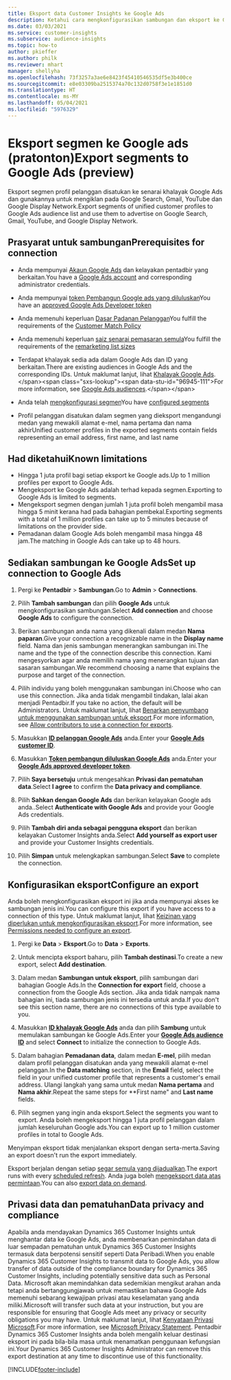 ```yaml
---
title: Eksport data Customer Insights ke Google Ads
description: Ketahui cara mengkonfigurasikan sambungan dan eksport ke Google Ads.
ms.date: 03/03/2021
ms.service: customer-insights
ms.subservice: audience-insights
ms.topic: how-to
author: pkieffer
ms.author: philk
ms.reviewer: mhart
manager: shellyha
ms.openlocfilehash: 73f3257a3ae6e8423f45410546535df5e3b400ce
ms.sourcegitcommit: e8e03309ba2515374a70c132d0758f3e1e1851d0
ms.translationtype: HT
ms.contentlocale: ms-MY
ms.lasthandoff: 05/04/2021
ms.locfileid: "5976329"
---
```

# <a name="export-segments-to-google-ads-preview"></a><span data-ttu-id="96945-103">Eksport segmen ke Google ads (pratonton)</span><span class="sxs-lookup"><span data-stu-id="96945-103">Export segments to Google Ads (preview)</span></span>

<span data-ttu-id="96945-104">Eksport segmen profil pelanggan disatukan ke senarai khalayak Google Ads dan gunakannya untuk mengiklan pada Google Search, Gmail, YouTube dan Google Display Network.</span><span class="sxs-lookup"><span data-stu-id="96945-104">Export segments of unified customer profiles to Google Ads audience list and use them to advertise on Google Search, Gmail, YouTube, and Google Display Network.</span></span> 

## <a name="prerequisites-for-connection"></a><span data-ttu-id="96945-105">Prasyarat untuk sambungan</span><span class="sxs-lookup"><span data-stu-id="96945-105">Prerequisites for connection</span></span>

-   <span data-ttu-id="96945-106">Anda mempunyai [Akaun Google Ads](https://ads.google.com/) dan kelayakan pentadbir yang berkaitan.</span><span class="sxs-lookup"><span data-stu-id="96945-106">You have a [Google Ads account](https://ads.google.com/) and corresponding administrator credentials.</span></span>
-   <span data-ttu-id="96945-107">Anda mempunyai [token Pembangun Google ads yang diluluskan](https://developers.google.com/google-ads/api/docs/first-call/dev-token)</span><span class="sxs-lookup"><span data-stu-id="96945-107">You have an [approved Google Ads Developer token](https://developers.google.com/google-ads/api/docs/first-call/dev-token)</span></span> 
-   <span data-ttu-id="96945-108">Anda memenuhi keperluan [Dasar Padanan Pelanggan](https://support.google.com/adspolicy/answer/6299717)</span><span class="sxs-lookup"><span data-stu-id="96945-108">You fulfill the requirements of the [Customer Match Policy](https://support.google.com/adspolicy/answer/6299717)</span></span>
-   <span data-ttu-id="96945-109">Anda memenuhi keperluan [saiz senarai pemasaran semula](https://support.google.com/google-ads/answer/7558048)</span><span class="sxs-lookup"><span data-stu-id="96945-109">You fulfill the requirements of the [remarketing list sizes](https://support.google.com/google-ads/answer/7558048)</span></span> 

-   <span data-ttu-id="96945-110">Terdapat khalayak sedia ada dalam Google Ads dan ID yang berkaitan.</span><span class="sxs-lookup"><span data-stu-id="96945-110">There are existing audiences in Google Ads and the corresponding IDs.</span></span> <span data-ttu-id="96945-111">Untuk maklumat lanjut, lihat [Khalayak Google Ads](https://support.google.com/google-ads/answer/7558048?hl=en#:~:text=Audience%20lists%20is%20a%20section,Display%20Network%20through%20remarketing%20campaigns.).</span><span class="sxs-lookup"><span data-stu-id="96945-111">For more information, see [Google Ads audiences](https://support.google.com/google-ads/answer/7558048?hl=en#:~:text=Audience%20lists%20is%20a%20section,Display%20Network%20through%20remarketing%20campaigns.).</span></span>
-   <span data-ttu-id="96945-112">Anda telah [mengkonfigurasi segmen](segments.md)</span><span class="sxs-lookup"><span data-stu-id="96945-112">You have [configured segments](segments.md)</span></span>
-   <span data-ttu-id="96945-113">Profil pelanggan disatukan dalam segmen yang dieksport mengandungi medan yang mewakili alamat e-mel, nama pertama dan nama akhir</span><span class="sxs-lookup"><span data-stu-id="96945-113">Unified customer profiles in the exported segments contain fields representing an email address, first name, and last name</span></span>

## <a name="known-limitations"></a><span data-ttu-id="96945-114">Had diketahui</span><span class="sxs-lookup"><span data-stu-id="96945-114">Known limitations</span></span>

- <span data-ttu-id="96945-115">Hingga 1 juta profil bagi setiap eksport ke Google ads.</span><span class="sxs-lookup"><span data-stu-id="96945-115">Up to 1 million profiles per export to Google Ads.</span></span>
- <span data-ttu-id="96945-116">Mengeksport ke Google Ads adalah terhad kepada segmen.</span><span class="sxs-lookup"><span data-stu-id="96945-116">Exporting to Google Ads is limited to segments.</span></span>
- <span data-ttu-id="96945-117">Mengeksport segmen dengan jumlah 1 juta profil boleh mengambil masa hingga 5 minit kerana had pada bahagian pembekal.</span><span class="sxs-lookup"><span data-stu-id="96945-117">Exporting segments with a total of 1 million profiles can take up to 5 minutes because of limitations on the provider side.</span></span> 
- <span data-ttu-id="96945-118">Pemadanan dalam Google Ads boleh mengambil masa hingga 48 jam.</span><span class="sxs-lookup"><span data-stu-id="96945-118">The matching in Google Ads can take up to 48 hours.</span></span>

## <a name="set-up-connection-to-google-ads"></a><span data-ttu-id="96945-119">Sediakan sambungan ke Google Ads</span><span class="sxs-lookup"><span data-stu-id="96945-119">Set up connection to Google Ads</span></span>

1. <span data-ttu-id="96945-120">Pergi ke **Pentadbir** > **Sambungan**.</span><span class="sxs-lookup"><span data-stu-id="96945-120">Go to **Admin** > **Connections**.</span></span>

1. <span data-ttu-id="96945-121">Pilih **Tambah sambungan** dan pilih **Google Ads** untuk mengkonfigurasikan sambungan.</span><span class="sxs-lookup"><span data-stu-id="96945-121">Select **Add connection** and choose **Google Ads** to configure the connection.</span></span>

1. <span data-ttu-id="96945-122">Berikan sambungan anda nama yang dikenali dalam medan **Nama paparan**.</span><span class="sxs-lookup"><span data-stu-id="96945-122">Give your connection a recognizable name in the **Display name** field.</span></span> <span data-ttu-id="96945-123">Nama dan jenis sambungan menerangkan sambungan ini.</span><span class="sxs-lookup"><span data-stu-id="96945-123">The name and the type of the connection describe this connection.</span></span> <span data-ttu-id="96945-124">Kami mengesyorkan agar anda memilih nama yang menerangkan tujuan dan sasaran sambungan.</span><span class="sxs-lookup"><span data-stu-id="96945-124">We recommend choosing a name that explains the purpose and target of the connection.</span></span>

1. <span data-ttu-id="96945-125">Pilih individu yang boleh menggunakan sambungan ini.</span><span class="sxs-lookup"><span data-stu-id="96945-125">Choose who can use this connection.</span></span> <span data-ttu-id="96945-126">Jika anda tidak mengambil tindakan, lalai akan menjadi Pentadbir.</span><span class="sxs-lookup"><span data-stu-id="96945-126">If you take no action, the default will be Administrators.</span></span> <span data-ttu-id="96945-127">Untuk maklumat lanjut, lihat [Benarkan penyumbang untuk menggunakan sambungan untuk eksport](connections.md#allow-contributors-to-use-a-connection-for-exports).</span><span class="sxs-lookup"><span data-stu-id="96945-127">For more information, see [Allow contributors to use a connection for exports](connections.md#allow-contributors-to-use-a-connection-for-exports).</span></span>

1. <span data-ttu-id="96945-128">Masukkan **[ID pelanggan Google Ads](https://support.google.com/google-ads/answer/1704344)** anda.</span><span class="sxs-lookup"><span data-stu-id="96945-128">Enter your **[Google Ads customer ID](https://support.google.com/google-ads/answer/1704344)**.</span></span>

1. <span data-ttu-id="96945-129">Masukkan **[Token pembangun diluluskan Google Ads](https://developers.google.com/google-ads/api/docs/first-call/dev-token)** anda.</span><span class="sxs-lookup"><span data-stu-id="96945-129">Enter your **[Google Ads approved developer token](https://developers.google.com/google-ads/api/docs/first-call/dev-token)**.</span></span>

1. <span data-ttu-id="96945-130">Pilih **Saya bersetuju** untuk mengesahkan **Privasi dan pematuhan data**.</span><span class="sxs-lookup"><span data-stu-id="96945-130">Select **I agree** to confirm the **Data privacy and compliance**.</span></span>

1. <span data-ttu-id="96945-131">Pilih **Sahkan dengan Google Ads** dan berikan kelayakan Google ads anda..</span><span class="sxs-lookup"><span data-stu-id="96945-131">Select **Authenticate with Google Ads** and provide your Google Ads credentials.</span></span>

1. <span data-ttu-id="96945-132">Pilih **Tambah diri anda sebagai pengguna eksport** dan berikan kelayakan Customer Insights anda.</span><span class="sxs-lookup"><span data-stu-id="96945-132">Select **Add yourself as export user** and provide your Customer Insights credentials.</span></span>

1. <span data-ttu-id="96945-133">Pilih **Simpan** untuk melengkapkan sambungan.</span><span class="sxs-lookup"><span data-stu-id="96945-133">Select **Save** to complete the connection.</span></span> 

## <a name="configure-an-export"></a><span data-ttu-id="96945-134">Konfigurasikan eksport</span><span class="sxs-lookup"><span data-stu-id="96945-134">Configure an export</span></span>

<span data-ttu-id="96945-135">Anda boleh mengkonfigurasikan eksport ini jika anda mempunyai akses ke sambungan jenis ini.</span><span class="sxs-lookup"><span data-stu-id="96945-135">You can configure this export if you have access to a connection of this type.</span></span> <span data-ttu-id="96945-136">Untuk maklumat lanjut, lihat [Keizinan yang diperlukan untuk mengkonfigurasikan eksport](export-destinations.md#set-up-a-new-export).</span><span class="sxs-lookup"><span data-stu-id="96945-136">For more information, see [Permissions needed to configure an export](export-destinations.md#set-up-a-new-export).</span></span>

1. <span data-ttu-id="96945-137">Pergi ke **Data** > **Eksport**.</span><span class="sxs-lookup"><span data-stu-id="96945-137">Go to **Data** > **Exports**.</span></span>

1. <span data-ttu-id="96945-138">Untuk mencipta eksport baharu, pilih **Tambah destinasi**.</span><span class="sxs-lookup"><span data-stu-id="96945-138">To create a new export, select **Add destination**.</span></span>

1. <span data-ttu-id="96945-139">Dalam medan **Sambungan untuk eksport**, pilih sambungan dari bahagian Google Ads.</span><span class="sxs-lookup"><span data-stu-id="96945-139">In the **Connection for export** field, choose a connection from the Google Ads section.</span></span> <span data-ttu-id="96945-140">Jika anda tidak nampak nama bahagian ini, tiada sambungan jenis ini tersedia untuk anda.</span><span class="sxs-lookup"><span data-stu-id="96945-140">If you don't see this section name, there are no connections of this type available to you.</span></span>

1. <span data-ttu-id="96945-141">Masukkan **[ID khalayak Google Ads](https://support.google.com/google-ads/answer/7558048?hl=en#:~:text=Audience%20lists%20is%20a%20section,Display%20Network%20through%20remarketing%20campaigns.)** anda dan pilih **Sambung** untuk memulakan sambungan ke Google Ads.</span><span class="sxs-lookup"><span data-stu-id="96945-141">Enter your **[Google Ads audience ID](https://support.google.com/google-ads/answer/7558048?hl=en#:~:text=Audience%20lists%20is%20a%20section,Display%20Network%20through%20remarketing%20campaigns.)** and select **Connect** to initialize the connection to Google Ads.</span></span>

1. <span data-ttu-id="96945-142">Dalam bahagian **Pemadanan data**, dalam medan **E-mel**, pilih medan dalam profil pelanggan disatukan anda yang mewakili alamat e-mel pelanggan.</span><span class="sxs-lookup"><span data-stu-id="96945-142">In the **Data matching** section, in the **Email** field, select the field in your unified customer profile that represents a customer's email address.</span></span> <span data-ttu-id="96945-143">Ulangi langkah yang sama untuk medan **Nama pertama** and **Nama akhir**.</span><span class="sxs-lookup"><span data-stu-id="96945-143">Repeat the same steps for \*\*First name" and **Last name** fields.</span></span>

1. <span data-ttu-id="96945-144">Pilih segmen yang ingin anda eksport.</span><span class="sxs-lookup"><span data-stu-id="96945-144">Select the segments you want to export.</span></span> <span data-ttu-id="96945-145">Anda boleh mengeksport hingga 1 juta profil pelanggan dalam jumlah keseluruhan Google ads.</span><span class="sxs-lookup"><span data-stu-id="96945-145">You can export up to 1 million customer profiles in total to Google Ads.</span></span>

<span data-ttu-id="96945-146">Menyimpan eksport tidak menjalankan eksport dengan serta-merta.</span><span class="sxs-lookup"><span data-stu-id="96945-146">Saving an export doesn't run the export immediately.</span></span>

<span data-ttu-id="96945-147">Eksport berjalan dengan setiap [segar semula yang dijadualkan](system.md#schedule-tab).</span><span class="sxs-lookup"><span data-stu-id="96945-147">The export runs with every [scheduled refresh](system.md#schedule-tab).</span></span> <span data-ttu-id="96945-148">Anda juga boleh [mengeksport data atas permintaan](export-destinations.md#run-exports-on-demand).</span><span class="sxs-lookup"><span data-stu-id="96945-148">You can also [export data on demand](export-destinations.md#run-exports-on-demand).</span></span> 

## <a name="data-privacy-and-compliance"></a><span data-ttu-id="96945-149">Privasi data dan pematuhan</span><span class="sxs-lookup"><span data-stu-id="96945-149">Data privacy and compliance</span></span>

<span data-ttu-id="96945-150">Apabila anda mendayakan Dynamics 365 Customer Insights untuk menghantar data ke Google Ads, anda membenarkan pemindahan data di luar sempadan pematuhan untuk Dynamics 365 Customer Insights termasuk data berpotensi sensitif seperti Data Peribadi.</span><span class="sxs-lookup"><span data-stu-id="96945-150">When you enable Dynamics 365 Customer Insights to transmit data to Google Ads, you allow transfer of data outside of the compliance boundary for Dynamics 365 Customer Insights, including potentially sensitive data such as Personal Data.</span></span> <span data-ttu-id="96945-151">Microsoft akan memindahkan data sedemikian mengikut arahan anda tetapi anda bertanggungjawab untuk memastikan bahawa Google Ads memenuhi sebarang kewajipan privasi atau keselamatan yang anda miliki.</span><span class="sxs-lookup"><span data-stu-id="96945-151">Microsoft will transfer such data at your instruction, but you are responsible for ensuring that Google Ads meet any privacy or security obligations you may have.</span></span> <span data-ttu-id="96945-152">Untuk maklumat lanjut, lihat [Kenyataan Privasi Microsoft](https://go.microsoft.com/fwlink/?linkid=396732).</span><span class="sxs-lookup"><span data-stu-id="96945-152">For more information, see [Microsoft Privacy Statement](https://go.microsoft.com/fwlink/?linkid=396732).</span></span>
<span data-ttu-id="96945-153">Pentadbir Dynamics 365 Customer Insights anda boleh mengalih keluar destinasi eksport ini pada bila-bila masa untuk menamatkan penggunaan kefungsian ini.</span><span class="sxs-lookup"><span data-stu-id="96945-153">Your Dynamics 365 Customer Insights Administrator can remove this export destination at any time to discontinue use of this functionality.</span></span>


[!INCLUDE[footer-include](../includes/footer-banner.md)]
